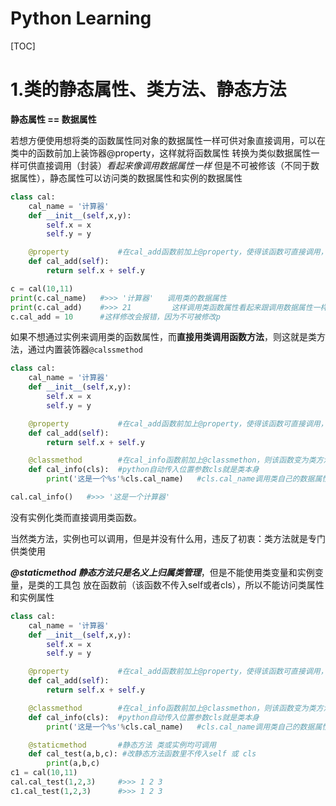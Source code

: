 <h1>Python Learning</h1>

[TOC]

# 1.类的静态属性、类方法、静态方法

**静态属性 == 数据属性**

若想方便使用想将类的函数属性同对象的数据属性一样可供对象直接调用，可以在类中的函数前加上装饰器@property，这样就将函数属性
转换为类似数据属性一样可供直接调用（封装）*看起来像调用数据属性一样*
但是不可被修该（不同于数据属性），静态属性可以访问类的数据属性和实例的数据属性

```python
class cal:
    cal_name = '计算器'
    def __init__(self,x,y):
        self.x = x
        self.y = y

    @property           #在cal_add函数前加上@property，使得该函数可直接调用，封装起来
    def cal_add(self):
        return self.x + self.y

c = cal(10,11)
print(c.cal_name)   #>>> '计算器'   调用类的数据属性
print(c.cal_add)    #>>> 21         这样调用类函数属性看起来跟调用数据属性一样  c.cal_name >>> '计算器'
c.cal_add = 10      #这样修改会报错，因为不可被修改p
```



如果不想通过实例来调用类的函数属性，而**直接用类调用函数方法**，则这就是类方法，通过内置装饰器`@calssmethod`

```python
class cal:
    cal_name = '计算器'
    def __init__(self,x,y):
        self.x = x
        self.y = y

    @property           #在cal_add函数前加上@property，使得该函数可直接调用，封装起来
    def cal_add(self):
        return self.x + self.y

    @classmethod        #在cal_info函数前加上@classmethon，则该函数变为类方法，该函数只能访问到类的数据属性，不能获取实例的数据属性
    def cal_info(cls):  #python自动传入位置参数cls就是类本身
        print('这是一个%s'%cls.cal_name)   #cls.cal_name调用类自己的数据属性

cal.cal_info()   #>>> '这是一个计算器'
```

没有实例化类而直接调用类函数。

当然类方法，实例也可以调用，但是并没有什么用，违反了初衷：类方法就是专门供类使用

***@staticmethod 静态方法只是名义上归属类管理***，但是不能使用类变量和实例变量，是类的工具包
放在函数前（该函数不传入self或者cls），所以不能访问类属性和实例属性

```python
class cal:
    cal_name = '计算器'
    def __init__(self,x,y):
        self.x = x
        self.y = y

    @property           #在cal_add函数前加上@property，使得该函数可直接调用，封装起来
    def cal_add(self):
        return self.x + self.y

    @classmethod        #在cal_info函数前加上@classmethon，则该函数变为类方法，该函数只能访问到类的数据属性，不能获取实例的数据属性
    def cal_info(cls):  #python自动传入位置参数cls就是类本身
        print('这是一个%s'%cls.cal_name)   #cls.cal_name调用类自己的数据属性

    @staticmethod       #静态方法 类或实例均可调用
    def cal_test(a,b,c): #改静态方法函数里不传入self 或 cls
        print(a,b,c)
c1 = cal(10,11)
cal.cal_test(1,2,3)     #>>> 1 2 3
c1.cal_test(1,2,3)      #>>> 1 2 3
```

